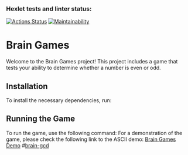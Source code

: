 ### Hexlet tests and linter status:
[![Actions Status](https://github.com/Daria-Kop/php-project-45/actions/workflows/hexlet-check.yml/badge.svg)](https://github.com/Daria-Kop/php-project-45/actions)
[![Maintainability](https://api.codeclimate.com/v1/badges/d8bec79216bbaee8e13b/maintainability)](https://codeclimate.com/github/Daria-Kop/php-project-45/maintainability)
# Brain Games
Welcome to the Brain Games project! This project includes a game that tests your ability to determine whether a number is even or odd.
## Installation
To install the necessary dependencies, run:
## Running the Game
To run the game, use the following command:
For a demonstration of the game, please check the following link to the ASCII demo:
[Brain Games Demo](game_demo.txt)
#[brain-gcd](game_demo.txt)

